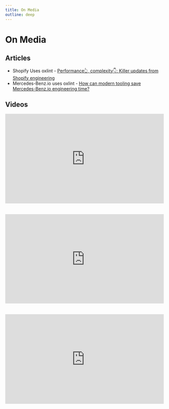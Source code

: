 ```yaml
---
title: On Media
outline: deep
---
```


# On Media

## Articles

- Shopify Uses oxlint - [Performance👆, complexity👇: Killer updates from Shopify engineering](https://www.shopify.com/news/performance%F0%9F%91%86-complexity%F0%9F%91%87-killer-updates-from-shopify-engineering)
- Mercedes-Benz.io uses oxlint - [How can modern tooling save Mercedes-Benz.io engineering time?](https://www.mercedes-benz.io/blog/2025-05-16-how-can-modern-tooling-save-mercedes-benz-io-engineering-time)

## Videos

<div style="position: relative; padding-bottom: 56.25%; height: 0; overflow: hidden; max-width: 100%; height: auto;">
  <iframe 
    src="https://www.youtube.com/embed/OMPTdaD7Zpo?si=Rs8eRhwjUvrGZS_J"
    style="position: absolute; top:0; left: 0; width: 100%; height: 100%;"
    frameborder="0"
    allow="accelerometer; autoplay; clipboard-write; encrypted-media; gyroscope; picture-in-picture; web-share"
    referrerpolicy="strict-origin-when-cross-origin"
    allowfullscreen
  ></iframe>
</div>

<br />
<br />

<div style="position: relative; padding-bottom: 56.25%; height: 0; overflow: hidden; max-width: 100%; height: auto;">
  <iframe 
    src="https://www.youtube.com/embed/IjV0tLysXc0?si=EOoUSH55tk7pJgpQ"
    style="position: absolute; top:0; left: 0; width: 100%; height: 100%;"
    frameborder="0"
    allow="accelerometer; autoplay; clipboard-write; encrypted-media; gyroscope; picture-in-picture; web-share"
    referrerpolicy="strict-origin-when-cross-origin"
    allowfullscreen
  ></iframe>
</div>

<br />
<br />

<div style="position: relative; padding-bottom: 56.25%; height: 0; overflow: hidden; max-width: 100%; height: auto;">
  <iframe 
    src="https://www.youtube.com/embed/7VctnNVXe2A?si=3laDGbv4vNVbgvsg"
    style="position: absolute; top:0; left: 0; width: 100%; height: 100%;"
    frameborder="0"
    allow="accelerometer; autoplay; clipboard-write; encrypted-media; gyroscope; picture-in-picture; web-share"
    referrerpolicy="strict-origin-when-cross-origin"
    allowfullscreen
  ></iframe>
</div>
